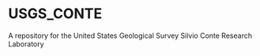 USGS_CONTE
==========

A repository for the United States Geological Survey Silvio Conte Research Laboratory

